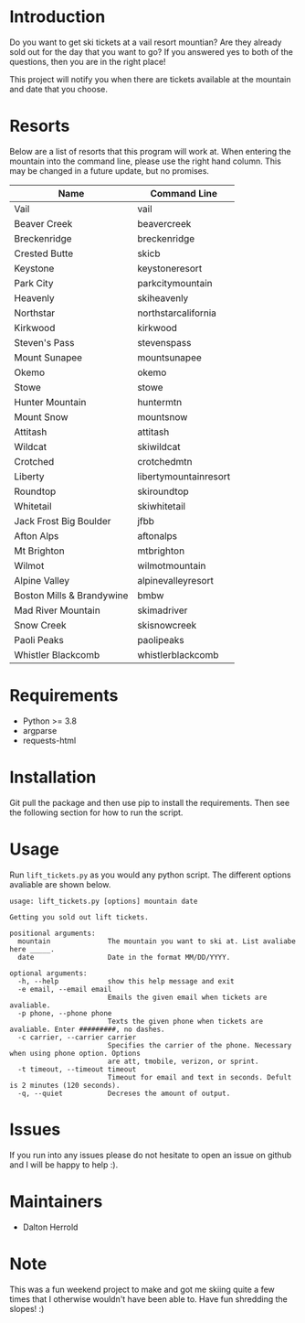 # Introduction
Do you want to get ski tickets at a vail resort mountian? Are they already sold out for the day that you want to go? If you answered yes to both of the questions, then you are in the right place!

This project will notify you when there are tickets available at the mountain and date that you choose. 

# Resorts
Below are a list of resorts that this program will work at. When entering the mountain into the command line, please use the right hand column. This may be changed in a future update, but no promises. 

| Name                          | Command Line          |
| ----------------------------- | --------------------- |
| Vail                          | vail                  |
| Beaver Creek                  | beavercreek           |
| Breckenridge                  | breckenridge          |
| Crested Butte                 | skicb                 |
| Keystone                      | keystoneresort        |
| Park City                     | parkcitymountain      |
| Heavenly                      | skiheavenly           |
| Northstar                     | northstarcalifornia   |
| Kirkwood                      | kirkwood              |
| Steven's Pass                 | stevenspass           |
| Mount Sunapee                 | mountsunapee          |
| Okemo                         | okemo                 |
| Stowe                         | stowe                 |
| Hunter Mountain               | huntermtn             |
| Mount Snow                    | mountsnow             | 
| Attitash                      | attitash              |
| Wildcat                       | skiwildcat            |
| Crotched                      | crotchedmtn           |
| Liberty                       | libertymountainresort |
| Roundtop                      | skiroundtop           |
| Whitetail                     | skiwhitetail          |
| Jack Frost Big Boulder        | jfbb                  |
| Afton Alps                    | aftonalps             |
| Mt Brighton                   | mtbrighton            |
| Wilmot                        | wilmotmountain        |
| Alpine Valley                 | alpinevalleyresort    |
| Boston Mills & Brandywine     | bmbw                  |
| Mad River Mountain            | skimadriver           |
| Snow Creek                    | skisnowcreek          |
| Paoli Peaks                   | paolipeaks            |
| Whistler Blackcomb            | whistlerblackcomb     |

# Requirements
- Python >= 3.8
- argparse
- requests-html

# Installation
Git pull the package and then use pip to install the requirements. Then see the following section for how to run the script.

# Usage
Run `lift_tickets.py` as you would any python script. The different options avaliable are shown below. 

```
usage: lift_tickets.py [options] mountain date

Getting you sold out lift tickets.

positional arguments:
  mountain              The mountain you want to ski at. List avaliabe here _____.
  date                  Date in the format MM/DD/YYYY.

optional arguments:
  -h, --help            show this help message and exit
  -e email, --email email
                        Emails the given email when tickets are avaliable.
  -p phone, --phone phone
                        Texts the given phone when tickets are avaliable. Enter #########, no dashes.
  -c carrier, --carrier carrier
                        Specifies the carrier of the phone. Necessary when using phone option. Options
                        are att, tmobile, verizon, or sprint.
  -t timeout, --timeout timeout
                        Timeout for email and text in seconds. Defult is 2 minutes (120 seconds).
  -q, --quiet           Decreses the amount of output.
```

# Issues
If you run into any issues please do not hesitate to open an issue on github and I will be happy to help :).

# Maintainers
- Dalton Herrold

# Note
This was a fun weekend project to make and got me skiing quite a few times that I otherwise wouldn't have been able to. Have fun shredding the slopes! :) 
